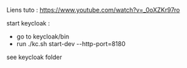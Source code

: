 Liens tuto : https://www.youtube.com/watch?v=_0oXZKr97ro

start keycloak :
- go to keycloak/bin
- run ./kc.sh start-dev --http-port=8180

see keycloak folder